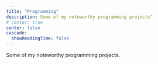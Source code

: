 ```yaml
---
title: "Programming"
description: Some of my noteworthy programming projects"
# center: true
center: false
cascade:
  showReadingTime: false
---
```

Some of my noteworthy programming projects.
